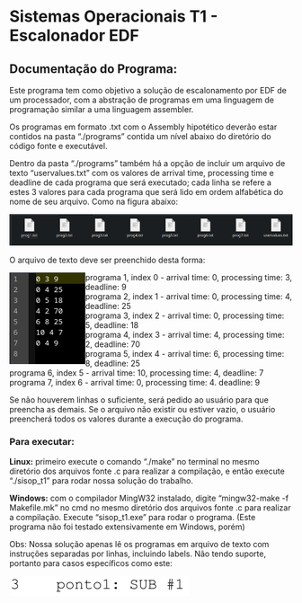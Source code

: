 # Sistemas Operacionais T1 - Escalonador EDF

## Documentação do Programa:

Este programa tem como objetivo a solução de escalonamento por EDF de um processador, com a abstração de programas em uma linguagem de programação similar a uma linguagem assembler.
  
Os programas em formato .txt com o Assembly hipotético deverão estar contidos na pasta “./programs” contida um nível abaixo do diretório do código fonte e executável.

Dentro da pasta “./programs” também há a opção de incluir um arquivo de texto “uservalues.txt” com os valores de arrival time, processing time e deadline de cada programa que será executado; cada linha se refere a estes 3 valores para cada programa que será lido em ordem alfabética do nome de seu arquivo. Como na figura abaixo:

![image1](https://github.com/nexcoyocoatl/2025-SisOp-T1/blob/main/readme/image1.png)

O arquivo de texto deve ser preenchido desta forma:

<img align="left" alt="image2" src="https://github.com/nexcoyocoatl/2025-SisOp-T1/blob/main/readme/image2.png">

programa 1, index 0 - arrival time: 0, processing time: 3, deadline: 9  
programa 2, index 1 - arrival time: 0, processing time: 4, deadline: 25  
programa 3, index 2 - arrival time: 0, processing time: 5, deadline: 18  
programa 4, index 3 - arrival time: 4, processing time: 2, deadline: 70  
programa 5, index 4 - arrival time: 6, processing time: 8, deadline: 25  
programa 6, index 5 - arrival time: 10, processing time: 4, deadline: 7  
programa 7, index 6 - arrival time: 0, processing time: 4. deadline: 9

 
Se não houverem linhas o suficiente, será pedido ao usuário para que preencha as demais. Se o arquivo não existir ou estiver vazio, o usuário preencherá todos os valores durante a execução do programa.

### Para executar:  
**Linux:** primeiro execute o comando “./make” no terminal no mesmo diretório dos arquivos fonte .c para realizar a compilação, e então execute “./sisop_t1” para rodar nossa solução do trabalho.

**Windows:** com o compilador MingW32 instalado, digite “mingw32-make -f Makefile.mk” no cmd no mesmo diretório dos arquivos fonte .c para realizar a compilação. Execute “sisop_t1.exe” para rodar o programa. (Este programa não foi testado extensivamente em Windows, porém)

Obs: Nossa solução apenas lê os programas em arquivo de texto com instruções separadas por linhas, incluindo labels. Não tendo suporte, portanto para casos específicos como este:

![image3](https://github.com/nexcoyocoatl/2025-SisOp-T1/blob/main/readme/image3.png)
